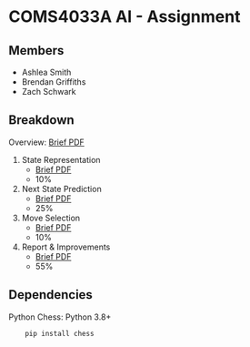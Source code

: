 # COMS4033A AI - Assignment

## Members

* Ashlea Smith
* Brendan Griffiths
* Zach Schwark

## Breakdown

Overview: [Brief PDF](assignment_briefs/RBC_Overview.pdf)

1. State Representation
    * [Brief PDF](assignment_briefs/State_Representation.pdf)
    * 10%
2. Next State Prediction
    * [Brief PDF](assignment_briefs/Next_State_Prediction.pdf)
    * 25%
3. Move Selection
    * [Brief PDF](assignment_briefs/Move_Selection.pdf)
    * 10%
4. Report & Improvements
    * [Brief PDF](assignment_briefs/Report.pdf)
    * 55%

## Dependencies

Python Chess: Python 3.8+

```bash
    pip install chess
```
